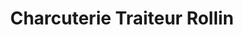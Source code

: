 ---
title: "Charcuterie Traiteur Rollin"
url: /chateauroux/charcuterie-traiteur-rollin/
shop: Metzgerei
---